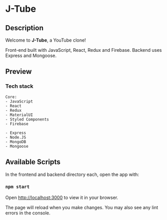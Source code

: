 # J-Tube

## Description

<p>Welcome to <b>J-Tube</b>, a YouTube clone!</p>
<p>Front-end built with JavaScript, React, Redux and Firebase. Backend uses Express and Mongoose.</p>

## Preview

<!-- <p>Main Page</p>
<img src=""  width="700" style="border-radius:10px;margin-bottom:1rem;" />
<p>Video View</p>
<img src=""  width="700" style="border-radius:10px;margin-bottom:1rem;" />
<p>Upload</p>
<img src=""  width="700" style="border-radius:10px;margin-bottom:1rem;" />
<p>Register</p>
<img src=""  width="700" style="border-radius:10px;margin-bottom:1rem;" /> -->

### Tech stack

```
Core:
- JavaScript
- React
- Redux
- MaterialUI
- Styled Components
- Firebase

- Express
- Node.JS
- MongoDB
- Mongoose
```

## Available Scripts

In the frontend and backend directory each, open the app with:

### `npm start`

Open [http://localhost:3000](http://localhost:3000) to view it in your browser.

The page will reload when you make changes.
You may also see any lint errors in the console.
